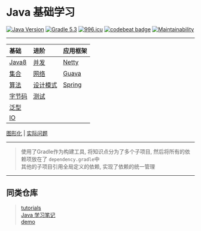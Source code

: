 # Java 基础学习

[![Java Version](https://img.shields.io/badge/JDK-Java%208-red.svg)](https://www.java.com/zh_CN/download/)
[![Gradle 5.3](https://img.shields.io/badge/Gradle-5.3-green.svg)](https://docs.gradle.org/5.3/userguide/userguide.html)
[![996.icu](https://img.shields.io/badge/link-996.icu-red.svg)](https://996.icu)
[![codebeat badge](https://codebeat.co/badges/9145f9a8-a1aa-4c67-bb2b-f9dd12e924d4)](https://codebeat.co/projects/github-com-kuangcp-javabase-master)
[![Maintainability](https://api.codeclimate.com/v1/badges/23134c0d2348845fecec/maintainability)](https://codeclimate.com/github/Kuangcp/JavaBase/maintainability)

************************

| 基础  | 进阶 | 应用框架 |
|:----|:----|:----|
| [Java8](/java-8)        | [并发](/java-concurrency) | [Netty](/java-netty)|
| [集合](/java-collection) | [网络](/java-network)     |  [Guava](/java-guava)|
| [算法](/java-algorithms) | [设计模式](/java-pattern) | [Spring](/java-spring)
| [字节码](/java-class)    | [测试](/java-test)    |
| [泛型](/java-generic)    | |
| [IO](/java-io)          | |  |

[图形化](/java-gui) | [实际问题](/java-question)

************************

> 使用了Gradle作为构建工具, 将知识点分为了多个子项目, 然后将所有的依赖项放在了 `dependency.gradle`中  
> 其他的子项目引用全局定义的依赖, 实现了依赖的统一管理

************************

## 同类仓库
> [tutorials](https://github.com/eugenp/tutorials)  
> [Java 学习笔记](https://github.com/brianway/java-learning)  
> [demo](https://gitee.com/code4everything/demo)  
